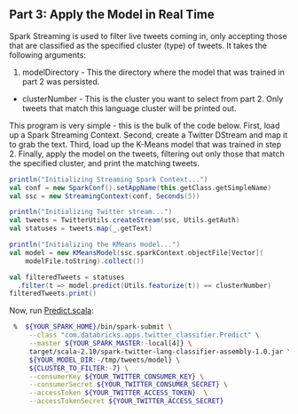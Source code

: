 ## Part 3: Apply the Model in Real Time

Spark Streaming is used to filter live tweets coming in, only accepting those that are classified as the specified cluster (type) of tweets.  It takes the following arguments:

1. modelDirectory - This the directory where the model that was trained in part 2 was persisted.
* clusterNumber - This is the cluster you want to select from part 2.  Only tweets that match this language cluster will be printed out.

This program is very simple - this is the bulk of the code below.  First, load up a Spark Streaming Context.  Second, create a Twitter DStream and map it to grab the text.  Third, load up the K-Means model that was trained in step 2.  Finally, apply the model on the tweets, filtering out only those that match the specified cluster, and print the matching tweets.

```scala
println("Initializing Streaming Spark Context...")
val conf = new SparkConf().setAppName(this.getClass.getSimpleName)
val ssc = new StreamingContext(conf, Seconds(5))

println("Initializing Twitter stream...")
val tweets = TwitterUtils.createStream(ssc, Utils.getAuth)
val statuses = tweets.map(_.getText)

println("Initializing the KMeans model...")
val model = new KMeansModel(ssc.sparkContext.objectFile[Vector](
    modelFile.toString).collect())

val filteredTweets = statuses
  .filter(t => model.predict(Utils.featurize(t)) == clusterNumber)
filteredTweets.print()
```

Now, run [Predict.scala](scala/src/main/scala/com/databricks/apps/twitter_classifier/Predict.scala):

```bash
 %  ${YOUR_SPARK_HOME}/bin/spark-submit \
     --class "com.databricks.apps.twitter_classifier.Predict" \
     --master ${YOUR_SPARK_MASTER:-local[4]} \
     target/scala-2.10/spark-twitter-lang-classifier-assembly-1.0.jar \
     ${YOUR_MODEL_DIR:-/tmp/tweets/model} \
     ${CLUSTER_TO_FILTER:-7} \
     --consumerKey ${YOUR_TWITTER_CONSUMER_KEY} \
     --consumerSecret ${YOUR_TWITTER_CONSUMER_SECRET} \
     --accessToken ${YOUR_TWITTER_ACCESS_TOKEN}  \
     --accessTokenSecret ${YOUR_TWITTER_ACCESS_SECRET}
```
